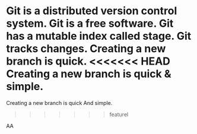 Git is a distributed version control system.
Git is a free software.
Git has a mutable index called stage.
Git tracks changes.
Creating a new branch is quick.
<<<<<<< HEAD
Creating a new branch is quick & simple.
=======
Creating a new branch is quick And simple.
>>>>>>> featurel

AA
